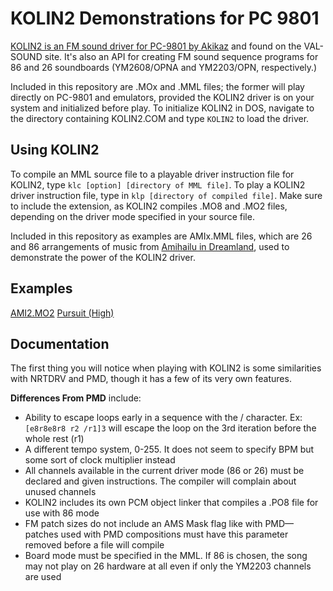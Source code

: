 # KOLIN2 Demonstrations for PC 9801

[KOLIN2 is an FM sound driver for PC-9801 by Akikaz](http://www.ac.auone-net.jp/~valsound/kolin.html) and found on the VAL-SOUND site. It's also an API for creating FM sound sequence programs for 86 and 26 soundboards (YM2608/OPNA and YM2203/OPN, respectively.)

Included in this repository are .MOx and .MML files; the former will play directly on PC-9801 and emulators, provided the KOLIN2 driver is on your system and initialized before play. To initialize KOLIN2 in DOS, navigate to the directory containing KOLIN2.COM and type `KOLIN2` to load the driver.

## Using KOLIN2

To compile an MML source file to a playable driver instruction file for KOLIN2, type `klc [option] [directory of MML file]`. To play a KOLIN2 driver instruction file, type in `klp [directory of compiled file]`. Make sure to include the extension, as KOLIN2 compiles .MO8 and .MO2 files, depending on the driver mode specified in your source file.

Included in this repository as examples are AMIx.MML files, which are 26 and 86 arrangements of music from [Amihailu in Dreamland](https://noyemi-k.itch.io/amihailu-in-dreamland), used to demonstrate the power of the KOLIN2 driver.

## Examples

[AMI2.MO2](https://soundcloud.com/mishkahd/ami2mo2)
[Pursuit (High)](http://delmunsoft.tumblr.com/post/145409788028/pc-9801-26k-version-of-pursuit-high-from-the)

## Documentation

The first thing you will notice when playing with KOLIN2 is some similarities with NRTDRV and PMD, though it has a few of its very own features.

**Differences From PMD** include:

* Ability to escape loops early in a sequence with the / character. Ex: `[e8r8e8r8 r2 /r1]3` will escape the loop on the 3rd iteration before the whole rest (r1)
* A different tempo system, 0-255. It does not seem to specify BPM but some sort of clock multiplier instead
* All channels available in the current driver mode (86 or 26) must be declared and given instructions. The compiler will complain about unused channels
* KOLIN2 includes its own PCM object linker that compiles a .PO8 file for use with 86 mode
* FM patch sizes do not include an AMS Mask flag like with PMD—patches used with PMD compositions must have this parameter removed before a file will compile
* Board mode must be specified in the MML. If 86 is chosen, the song may not play on 26 hardware at all even if only the YM2203 channels are used
